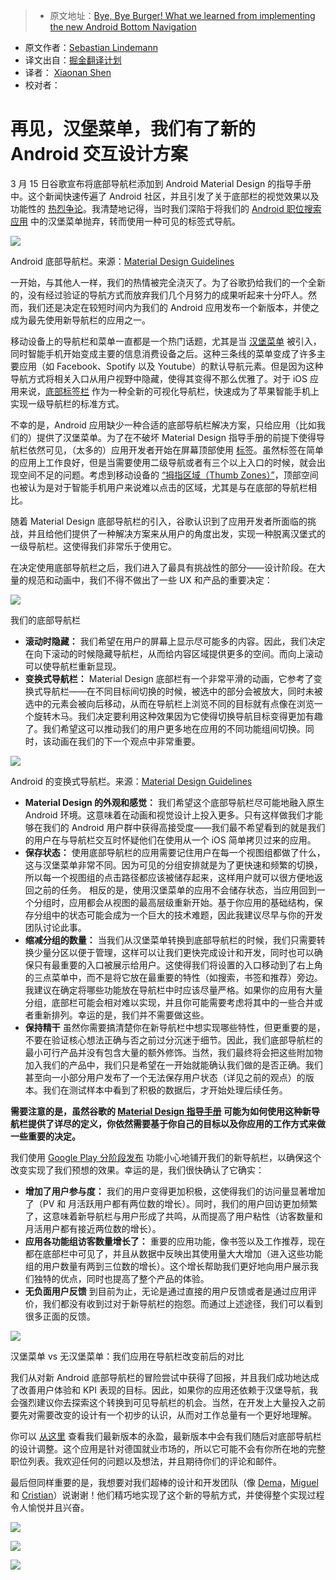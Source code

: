> * 原文地址：[Bye, Bye Burger! What we learned from implementing the new Android Bottom Navigation](https://medium.com/startup-grind/bye-bye-burger-5bd963806015#.b1x3w6elg)
* 原文作者：[Sebastian Lindemann](https://medium.com/@S_Lindemann)
* 译文出自：[掘金翻译计划](https://github.com/xitu/gold-miner)
* 译者： [Xiaonan Shen](https://github.com/shenxn)
* 校对者：

# 再见，汉堡菜单，我们有了新的 Android 交互设计方案

3 月 15 日谷歌宣布将底部导航栏添加到 Android Material Design 的指导手册中。这个新闻快速传遍了 Android 社区，并且引发了关于底部栏的视觉效果以及功能性的 [热烈争论](https://plus.google.com/+LukeWroblewski/posts/ZgNUpC72FVt)。我清楚地记得，当时我们深陷于将我们的 [Android 职位搜索应用](https://play.google.com/store/apps/details?id=com.xing.mpr.cep) 中的汉堡菜单抛弃，转而使用一种可见的标签式导航。



![](https://cdn-images-1.medium.com/max/600/1*DEsoBD74AHj4Z6U4zdnSpA.png)

Android 底部导航栏。来源：[Material Design Guidelines](https://material.google.com/components/bottom-navigation.html#bottom-navigation-specs)



一开始，与其他人一样，我们的热情被完全浇灭了。为了谷歌扔给我们的一个全新的，没有经过验证的导航方式而放弃我们几个月努力的成果听起来十分吓人。然而，我们还是决定在较短时间内为我们的 Android 应用发布一个新版本，并使之成为最先使用新导航栏的应用之一。

移动设备上的导航栏和菜单一直都是一个热门话题，尤其是当 [汉堡菜单](https://blog.placeit.net/history-of-the-hamburger-icon/) 被引入，同时智能手机开始变成主要的信息消费设备之后。这种三条线的菜单变成了许多主要应用（如 Facebook、Spotify 以及 Youtube）的默认导航元素。但是因为这种导航方式将相关入口从用户视野中隐藏，使得其变得不那么优雅了。对于 iOS 应用来说，[底部标签栏](https://developer.apple.com/ios/human-interface-guidelines/ui-bars/tab-bars/) 作为一种全新的可视化导航栏，快速成为了苹果智能手机上实现一级导航栏的标准方式。

不幸的是，Android 应用缺少一种合适的底部导航栏解决方案，只给应用（比如我们的）提供了汉堡菜单。为了在不破坏 Material Design 指导手册的前提下使得导航栏依然可见，（太多的）应用开发者开始在屏幕顶部使用 [标签](https://material.google.com/components/tabs.html)。虽然标签在简单的应用上工作良好，但是当需要使用二级导航或者有三个以上入口的时候，就会出现空间不足的问题。考虑到移动设备的 [“拇指区域（Thumb Zones）”](http://blog.experts-exchange.com/ee-blog/smartphone-thumb-zone/)，顶部空间也被认为是对于智能手机用户来说难以点击的区域，尤其是与在底部的导航栏相比。

随着 Material Design 底部导航栏的引入，谷歌认识到了应用开发者所面临的挑战，并且给他们提供了一种解决方案来从用户的角度出发，实现一种脱离汉堡式的一级导航栏。这使得我们非常乐于使用它。

在决定使用底部导航栏之后，我们进入了最具有挑战性的部分——设计阶段。在大量的规范和动画中，我们不得不做出了一些 UX 和产品的重要决定：



![](https://cdn-images-1.medium.com/max/600/1*2HlX9ZSSHnQ5llC_o8dOOA.gif)

我们的底部导航栏



*   **滚动时隐藏：** 我们希望在用户的屏幕上显示尽可能多的内容。因此，我们决定在向下滚动的时候隐藏导航栏，从而给内容区域提供更多的空间。而向上滚动可以使导航栏重新显现。
*   **变换式导航栏：** Material Design 底部栏有一个非常平滑的动画，它参考了变换式导航栏——在不同目标间切换的时候，被选中的部分会被放大，同时未被选中的元素会被向后移动，从而在导航栏上浏览不同的目标就有点像在浏览一个旋转木马。我们决定要利用这种效果因为它使得切换导航目标变得更加有趣了。我们希望这可以推动我们的用户更多地在应用的不同功能组间切换。同时，该动画在我们的下一个观点中非常重要。



![](https://cdn-images-1.medium.com/max/600/1*uMnDyq7fTZ3KDu2BteuIxw.gif)

Android 的变换式导航栏。来源：[Material Design Guidelines](https://material.google.com/components/bottom-navigation.html#bottom-navigation-specs)



*   **Material Design 的外观和感觉：** 我们希望这个底部导航栏尽可能地融入原生 Android 环境。这意味着在动画和视觉设计上投入更多。只有这样做我们才能够在我们的 Android 用户群中获得高接受度——我们最不希望看到的就是我们的用户在与导航栏交互时怀疑他们在使用从一个 iOS 简单拷贝过来的应用。
*   **保存状态：** 使用底部导航栏的应用需要记住用户在每一个视图组都做了什么，这与汉堡菜单非常不同。因为可见的分组安排就是为了更快速和频繁的切换，所以每一个视图组的点击路径都应该被储存起来，这样用户就可以很方便地返回之前的任务。 相反的是，使用汉堡菜单的应用不会储存状态，当应用回到一个分组时，应用都会从视图的最高层级重新开始。基于你应用的基础结构，保存分组中的状态可能会成为一个巨大的技术难题，因此我建议尽早与你的开发团队讨论此事。
*   **缩减分组的数量：** 当我们从汉堡菜单转换到底部导航栏的时候，我们只需要转换少量分区以便于管理，这样可以让我们更快完成设计和开发，同时也可以确保只有最重要的入口被展示给用户。这使得我们将设置的入口移动到了右上角的三点菜单中，而不是将它放在最重要的特性（如搜索，书签和推荐）旁边。我建议在确定将哪些功能放在导航栏中时应该尽量严格。如果你的应用有大量分组，底部栏可能会相对难以实现，并且你可能需要考虑将其中的一些合并或者重新排列。幸运的是，我们并不需要做这些。
*   **保持精干** 虽然你需要搞清楚你在新导航栏中想实现哪些特性，但更重要的是，不要在验证核心想法正确与否之前过分沉迷于细节。因此，我们底部导航栏的最小可行产品并没有包含大量的额外修饰。当然，我们最终将会把这些附加物加入我们的产品中，我们只是希望在一开始就能确认我们做的是否正确。我们甚至向一小部分用户发布了一个无法保存用户状态（详见之前的观点）的版本。我们在测试样本中看到了积极的数据后，才开始处理后续任务。

**需要注意的是，虽然谷歌的 [Material Design 指导手册](https://material.google.com/components/bottom-navigation.html) 可能为如何使用这种新导航栏提供了详尽的定义，你依然需要基于你自己的目标以及你应用的工作方式来做一些重要的决定。**

我们使用 [Google Play 分阶段发布](https://support.google.com/googleplay/android-developer/answer/6346149) 功能小心地铺开我们的新导航栏，以确保这个改变实现了我们预想的效果。幸运的是，我们很快确认了它确实：

*   **增加了用户参与度：** 我们的用户变得更加积极，这使得我们的访问量显著增加了（PV 和 月活跃用户都有两位数的增长）。同时，我们的用户回访更加频繁了，这意味着新导航栏与用户形成了共鸣，从而提高了用户粘性（访客数量和月活用户都有接近两位数的增长）。
*   **应用各功能组访客数量增长了：** 重要的应用功能，像书签以及工作推荐，现在都在底部栏中可见了，并且从数据中反映出其使用量大大增加（进入这些功能组的用户数量有两到三位数的增长）。这个增长帮助我们更好地向用户展示我们独特的优点，同时也提高了整个产品的体验。
*   **无负面用户反馈** 到目前为止，无论是通过直接的用户反馈或者是通过应用评价，我们都没有收到过对于新导航栏的抱怨。而通过上述途径，我们可以看到很多正面的反馈。



![](https://cdn-images-1.medium.com/max/800/1*NArH9VWRmCHAd67OYR1hrw.png)

汉堡菜单 vs 无汉堡菜单：我们应用在导航栏改变前后的对比



我们从对新 Android 底部导航栏的冒险尝试中获得了回报，并且我们成功地达成了改善用户体验和 KPI 表现的目标。因此，如果你的应用还依赖于汉堡导航，我会强烈建议你去探索这个转换到可见导航栏的机会。当然，在开发上大量投入之前要先对需要改变的设计有一个初步的认识，从而对工作总量有一个更好地理解。

你可以 [从这里](https://play.google.com/store/apps/details?id=com.xing.mpr.cep) 查看我们最新版本的永盈，最新版本中会有我们随后对底部导航栏的设计调整。这个应用是针对德国就业市场的，所以它可能不会有你所在地的完整职位列表。我欢迎任何的问题以及想法，并且期待你们的评论和邮件。

最后但同样重要的是，我想要对我们超棒的设计和开发团队（像 [Dema](https://twitter.com/demito29)，[Miguel](https://twitter.com/miguel_eedl) 和 [Cristian](https://twitter.com/cmonfortep)）说谢谢！他们精巧地实现了这个新的导航方式，并使得整个实现过程令人愉悦并且兴奋。





[![](https://cdn-images-1.medium.com/max/400/1*Mro-phkgJv4rZQ223OYosA.jpeg)](http://eepurl.com/bBbrFX)





[![](https://cdn-images-1.medium.com/max/400/1*kHlMuCZPyf0mQQWAuaR7HQ.jpeg)](http://facebook.com/startupgrind)





[![](https://cdn-images-1.medium.com/max/400/1*B3UHAfn5Xm2QNIPW1sYJHA.jpeg)](https://twitter.com/startupgrind)



